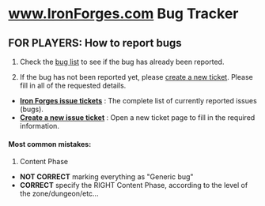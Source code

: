 # www.IronForges.com Bug Tracker


## FOR PLAYERS: How to report bugs

1. Check the [bug list](https://github.com/wowironforges/IronForges/issues) to see if the bug has already been reported.

2. If the bug has not been reported yet, please [create a new ticket](https://github.com/wowironforges/IronForges/issues/new/choose). Please fill in all of the requested details.

- [**Iron Forges issue tickets**](https://github.com/wowironforges/IronForges/issues) : The complete list of currently reported issues (bugs).
- [**Create a new issue ticket**](https://github.com/wowironforges/IronForges/issues/new/choose) : Open a new ticket page to fill in the required information.

#### Most common mistakes:

1. Content Phase

- **NOT CORRECT** marking everything as "Generic bug"
- **CORRECT** specify the RIGHT Content Phase, according to the level of the zone/dungeon/etc...
